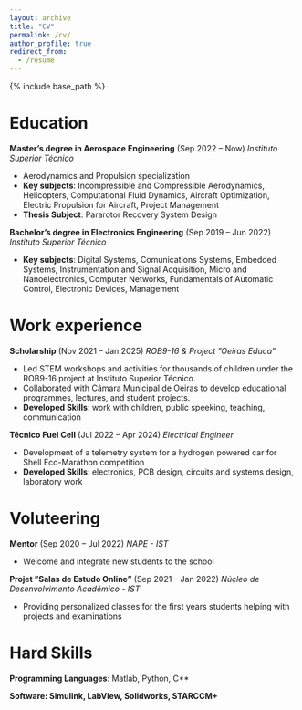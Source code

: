```yaml
---
layout: archive
title: "CV"
permalink: /cv/
author_profile: true
redirect_from:
  - /resume
---
```


{% include base_path %}

Education
======
**Master’s degree in Aerospace Engineering** (Sep 2022 – Now)
_Instituto Superior Técnico_
- Aerodynamics and Propulsion specialization
- **Key subjects**: Incompressible and Compressible Aerodynamics, Helicopters, Computational Fluid Dynamics, Aircraft Optimization, Electric Propulsion for Aircraft, Project Management
- **Thesis Subject**: Pararotor Recovery System Design

**Bachelor’s degree in Electronics Engineering** (Sep 2019 – Jun 2022)
_Instituto Superior Técnico_
- **Key subjects**: Digital Systems, Comunications Systems, Embedded Systems, Instrumentation and Signal Acquisition, Micro
and Nanoelectronics, Computer Networks, Fundamentals of Automatic Control, Electronic Devices, Management

Work experience
======
**Scholarship** (Nov 2021 – Jan 2025)
_ROB9-16 & Project ”Oeiras Educa”_
- Led STEM workshops and activities for thousands of children under the ROB9-16 project at Instituto Superior Técnico.
- Collaborated with Câmara Municipal de Oeiras to develop educational programmes, lectures, and student projects.
- **Developed Skills**: work with children, public speeking, teaching, communication

**Técnico Fuel Cell** (Jul 2022 – Apr 2024)
_Electrical Engineer_
- Development of a telemetry system for a hydrogen powered car for Shell Eco-Marathon competition
- **Developed Skills**: electronics, PCB design, circuits and systems design, laboratory work

Voluteering
======

**Mentor** (Sep 2020 – Jul 2022)
_NAPE - IST_
- Welcome and integrate new students to the school

**Projet ”Salas de Estudo Online”** (Sep 2021 – Jan 2022)
_Núcleo de Desenvolvimento Académico - IST_
- Providing personalized classes for the first years students helping with projects and examinations
  
Hard Skills
======
**Programming Languages**: Matlab, Python, C**

**Software: Simulink, LabView, Solidworks, STARCCM+**

<!---


Publications
======
  <ul>{% for post in site.publications reversed %}
    {% include archive-single-cv.html %}
  {% endfor %}</ul>
  
Talks
======
  <ul>{% for post in site.talks reversed %}
    {% include archive-single-talk-cv.html  %}
  {% endfor %}</ul>
  
Teaching
======
  <ul>{% for post in site.teaching reversed %}
    {% include archive-single-cv.html %}
  {% endfor %}</ul>
  
Service and leadership
======
* Currently signed in to 43 different slack teams

--->